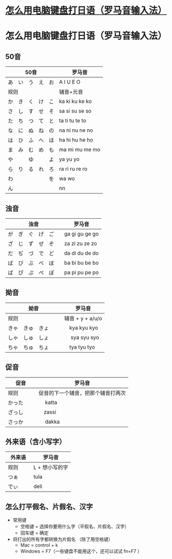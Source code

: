 # [怎么用电脑键盘打日语（罗马音输入法）](https://github.com/hadleysu/gitblog/issues/7)

# 怎么用电脑键盘打日语（罗马音输入法）

## 50音

| 50音              |罗马音            |
|-------------------|-----------------|
| あ　い　う　え　お |A I U E O       |
| 规则               | 辅音+元音
| か　き　く　け　こ |  ka ki ku ke ko  |
| さ　し　す　せ　そ |  sa si su se so  |
| た　ち　つ　て　と |  ta ti tu te to  |
| な　に　ぬ　ね　の |  na ni nu ne no  |
| は　ひ　ふ　へ　ほ |  ha hi hu he ho  |
| ま　み　む　め　も |  ma mi mu me mo  |
| や　　　ゆ　　　よ |  ya    yu    yo  |
| ら　り　る　れ　ろ |  ra ri ru re ro  |
| わ　　　　　　　を |  wa          wo  |
| ん                |  nn              |

## 浊音

| 浊音              |罗马音            |
|-------------------|-----------------|
| が　ぎ　ぐ　げ　ご |  ga gi gu ge go  |
| ざ　じ　ず　ぜ　ぞ |  za zi zu ze zo  |
| だ　ぢ　づ　で　ど |  da di du de do  |
| ば　び　ぶ　べ　ぼ　| ba bi bu be bo  |
| ぱ　ぴ　ぷ　ぺ　ぽ  | pa pi pu pe po  |

## 拗音

| 拗音              |罗马音            |
|-------------------|-----------------|
| 规则              |  辅音 + y + a/u/o|
| きゃ　きゅ　きょ　　|　kya kyu kyo    |
| しゃ　しゅ　しょ　  | 　 sya syu syo    |
| ちゃ　ちゅ　ちょ　  |　tya tyu tyo    |

## 促音

| 促音      | 罗马音                           |
|-----------|---------------------------------|
| 规则      | 促音的下一个辅音，把那个辅音打两次  |
| かった　　|　 katta                          |
| ざっし　  |   　zassi                        |
| さっか  　|　 dakka                          |

## 外来语（含小写字）

| 外来语     | 罗马音                           |
|-----------|----------------|
| 规则       | L + 想小写的字  |
| つぁ　　   | tula            |
| でぃ       | deli           |

## 怎么打平假名、片假名、汉字

- 常用键  
  - 空格键 = 选择你要用什么字（平假名、片假名、汉字）
  - 回车键 = 确定
- 将打出的所有字都转换为片假名 （除了用空格键）  
  - Mac = control + k  
  - Windows = F7（一些键盘不能用这个，还可以试试 fn+F7 ）  
